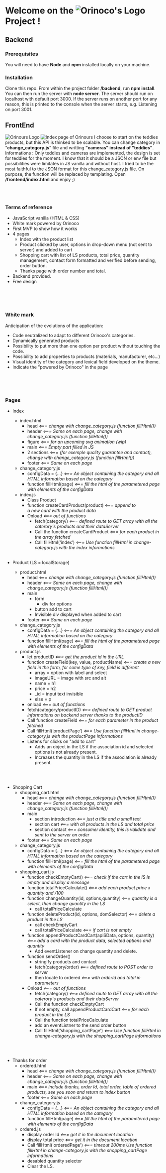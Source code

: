 # Welcome on the ![Orinoco's Logo](./frontend/images/orinoco-logo.svg) Project !
## Backend
### Prerequisites
You will need to have **Node** and **npm** installed locally on your machine.

### Installation
Clone this repo. From within the project folder **/backend**, run **npm install**. You can then run the server with **node server**. The server should run on localhost with default port 3000. If the server runs on another port for any reason, this is printed to the console when the server starts, e.g. Listening on port 3001.

## FrontEnd
![Orinours Logo](./frontend/images/orinours-logo.svg)
![Index page of Orinours](./frontend/images/screen.png)
I choose to start on the teddies products, but this API is thinked to be scalable.
You can change category in "**change_category.js**" file and writting **"cameras" instead of "teddies"**.
Informations : Only teddies and cameras are implemented, the design is set for teddies for the moment.
I know that it should be a JSON or env file but possibilities were limitates in JS vanilla and without host. I tried to be the most faithful to the JSON format for this change_category.js file. On purpose, the function will be replaced by templating.
Open **/frontend/index.html** and enjoy ;)

</br></br>

### Terms of reference
* JavaScript vanilla (HTML & CSS)
* White mark powered by Orinoco
* First MVP to show how it works
* 4 pages
    * Index with the product list
    * Product clicked by user, options in drop-down menu (not sent to server) and added to cart
    * Shopping cart with list of LS products, total price, quantity management, contact form formatted and verified before sending, order button.
    * Thanks page with order number and total.
* Backend provided.
* Free design

</br></br></br>

### White mark
Anticipation of the evolutions of the application:
* Code neutralized to adapt to different Orinoco's categories.
* Dynamically generated products
* Possibility to put more than one option per product without touching the code.
* Possibility to add properties to products (materials, manufacturer, etc...)
* Visual identity of the category and lexical field developed on the theme.
* Indicate the "powered by Orinoco" in the page

</br></br></br>

### Pages
* Index
    * index.html
        * head *<=== change with change_category.js (function fillHtml())*
        * header *<=== Same on each page, change with change_category.js (function fillHtml())*
        * figure *<=== for an upcoming svg animation (wip)*
        * main *<=== Empty part filled in JS*
        * 2 sections *<=== (for exemple quality guarantee and contact), change with change_category.js (function fillHtml())*
        * footer *<=== Same on each page*
    * change_category.js
        * configData = {...} *<=== An object containing the category and all HTML information based on the category*
        * function fillHtml(page) *<=== fill the html of the parametered page with elements of the configData*
    * index.js
        * Class Product
        * function createCardProduct(product) *<=== append to <main> a new card with the product data*
        * Onload *<=== out of functions*
            * fetch(category/)  *<=== defined route to GET array with all the caterory's products and their dataServer*
            * Call the function createCardProduct *<=== for each product in the array fetched* 
            * Call fillHtml(‘index’) *<=== Use function fillHtml in change-category.js with the index informations*
<br><br>

* Product (LS = localStorage)
    * product.html
        * head *<=== change with change_category.js (function fillHtml())*
        * header *<=== Same on each page, change with change_category.js (function fillHtml())*
        * main
            * form
                * div for options
            * button add to cart
            * Invisible div displayed when added to cart
        * footer *<=== Same on each page*
    * change_category.js
        * configData = {...} *<=== An object containing the category and all HTML information based on the category*
        * function fillHtml(page) *<=== fill the html of the parametered page with elements of the configData*
    * product.js
        * let productID *<=== get the product id in the URL*
        * function createField(key, value, productName) *<=== create a new field in the form, for some type of key, field is différent*
            * array = option with label and select
            * imageURL = image with src and alt
            * name = h1
            * price = h2
            * _id = input text invisible
            * else = p
        * onload  *<=== out of functions*
        * fetch(category/productID) *<=== defined route to GET product informations on backend server thanks to the productID*
        * Call function createField *<=== for each parameter in the product fetched*
        * Call fillHtml(‘productPage’) *<=== Use function fillHtml in change-category.js with the productPage informations*
        * Listens for clicks on "add to cart"
            * Adds an object in the LS if the association id and selected options is not already present.
            * Increases the quantity in the LS if the association is already present.

<br><br>

* Shopping Cart
    * shopping_cart.html
        * head *<=== change with change_category.js (function fillHtml())*
        * header *<=== Same on each page, change with change_category.js (function fillHtml())*
        * main 
            * section introduction *<=== just a title and a small text*
            * section cart *<=== with all products in the LS and total price*
            * section contact *<=== consumer identity, this is validate and sent to the server on order*
        * footer *<=== Same on each page*
    * change_category.js
        * configData = {...} *<=== An object containing the category and all HTML information based on the category*
        * function fillHtml(page) *<=== fill the html of the parametered page with elements of the configData*
    * shopping_cart.js
        * function checkEmptyCart() *<=== check if the cart in the lS is empty and display a message*
        * function totalPriceCalculate() *<=== add each product price x quantity and /100*
        * function changeQuantity(id, options,quantity) *<=== quantity is a select, then change quantity in the LS*
            * call totalPriceCalculate
        * function deleteProduct(id, options, domSelector) *<=== delete a product in the LS*
            * call checkEmptyCart
            * call totalPriceCalculate *<=== if cart is not empty*
        * function appendProductCardCart(apiSData, options, quantity) *<=== add a card with the product data, selected options and quantity*
            * Add eventListener on change quantity and delete.
        * function sendOrder()
            * stringify products and contact
            * fetch(category/order) *<=== defined route to POST order to server*
            * then locate to ordered *<=== with orderId and total in parameters*
       * Onload *<=== out of functions*
            * fetch(category/)  *<=== defined route to GET array with all the caterory's products and their dataServer*
            * Call the function checkEmptyCart
            * If not empty, call appendProductCardCart *<=== for each product in the LS* 
            * Call the function totalPriceCalculate
            * add an eventListner to the send order button
            * Call fillHtml(‘shopping_cartPage’) *<=== Use function fillHtml in change-category.js with the shopping_cartPage informations*

<br><br>

* Thanks for order
    * ordered.html
        * head *<=== change with change_category.js (function fillHtml())*
        * header *<=== Same on each page, change with change_category.js (function fillHtml())*
        * main *<=== include thanks, order Id, total order, table of ordered products, see you soon and return to index button*
        * footer *<=== Same on each page*
    * change_category.js
        * configData = {...} *<=== An object containing the category and all HTML information based on the category*
        * function fillHtml(page) *<=== fill the html of the parametered page with elements of the configData*
    * ordered.js
        * display order Id *<=== get it in the document location*
        * display total price *<=== get it in the document location*
        * Call fillHtml('orderedPage') *<=== timeout 200ms Use function fillHtml in change-category.js with the shopping_cartPage informations*
        * desabled quantity selector 
        * Clear the LS.






